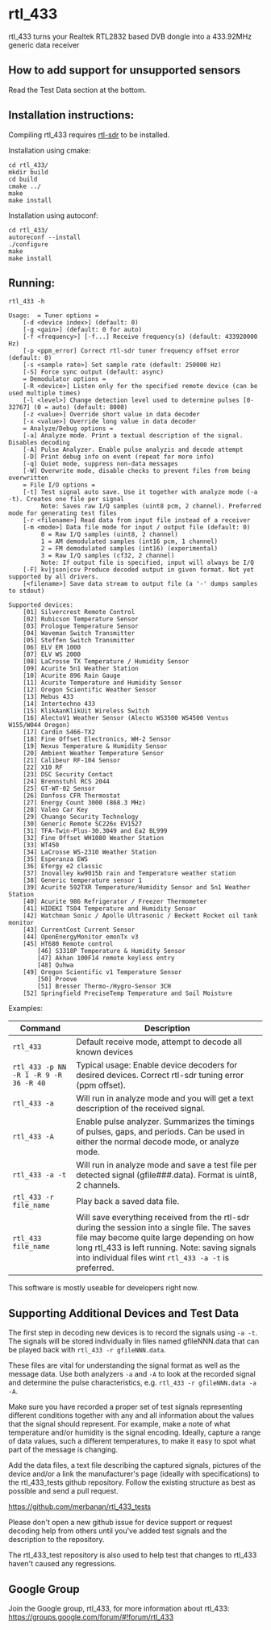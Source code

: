 rtl_433
=======

rtl_433 turns your Realtek RTL2832 based DVB dongle into a 433.92MHz generic data receiver

How to add support for unsupported sensors
------------------------------------------

Read the Test Data section at the bottom.


Installation instructions:
--------------------------

Compiling rtl_433 requires [rtl-sdr](http://sdr.osmocom.org/trac/wiki/rtl-sdr) to be installed.

Installation using cmake:

    cd rtl_433/
    mkdir build
    cd build
    cmake ../
    make
    make install

Installation using autoconf:

    cd rtl_433/
    autoreconf --install
    ./configure
    make
    make install


Running:
--------

    rtl_433 -h

```
Usage:	= Tuner options =
	[-d <device index>] (default: 0)
	[-g <gain>] (default: 0 for auto)
	[-f <frequency>] [-f...] Receive frequency(s) (default: 433920000 Hz)
	[-p <ppm_error] Correct rtl-sdr tuner frequency offset error (default: 0)
	[-s <sample rate>] Set sample rate (default: 250000 Hz)
	[-S] Force sync output (default: async)
	= Demodulator options =
	[-R <device>] Listen only for the specified remote device (can be used multiple times)
	[-l <level>] Change detection level used to determine pulses [0-32767] (0 = auto) (default: 8000)
	[-z <value>] Override short value in data decoder
	[-x <value>] Override long value in data decoder
	= Analyze/Debug options =
	[-a] Analyze mode. Print a textual description of the signal. Disables decoding
	[-A] Pulse Analyzer. Enable pulse analyzis and decode attempt
	[-D] Print debug info on event (repeat for more info)
	[-q] Quiet mode, suppress non-data messages
	[-W] Overwrite mode, disable checks to prevent files from being overwritten
	= File I/O options =
	[-t] Test signal auto save. Use it together with analyze mode (-a -t). Creates one file per signal
		 Note: Saves raw I/Q samples (uint8 pcm, 2 channel). Preferred mode for generating test files
	[-r <filename>] Read data from input file instead of a receiver
	[-m <mode>] Data file mode for input / output file (default: 0)
		 0 = Raw I/Q samples (uint8, 2 channel)
		 1 = AM demodulated samples (int16 pcm, 1 channel)
		 2 = FM demodulated samples (int16) (experimental)
		 3 = Raw I/Q samples (cf32, 2 channel)
		 Note: If output file is specified, input will always be I/Q
	[-F] kv|json|csv Produce decoded output in given format. Not yet supported by all drivers.
	[<filename>] Save data stream to output file (a '-' dumps samples to stdout)

Supported devices:
	[01] Silvercrest Remote Control
	[02] Rubicson Temperature Sensor
	[03] Prologue Temperature Sensor
	[04] Waveman Switch Transmitter
	[05] Steffen Switch Transmitter
	[06] ELV EM 1000
	[07] ELV WS 2000
	[08] LaCrosse TX Temperature / Humidity Sensor
	[09] Acurite 5n1 Weather Station
	[10] Acurite 896 Rain Gauge
	[11] Acurite Temperature and Humidity Sensor
	[12] Oregon Scientific Weather Sensor
	[13] Mebus 433
	[14] Intertechno 433
	[15] KlikAanKlikUit Wireless Switch
	[16] AlectoV1 Weather Sensor (Alecto WS3500 WS4500 Ventus W155/W044 Oregon)
	[17] Cardin S466-TX2
	[18] Fine Offset Electronics, WH-2 Sensor
	[19] Nexus Temperature & Humidity Sensor
	[20] Ambient Weather Temperature Sensor
	[21] Calibeur RF-104 Sensor
	[22] X10 RF
	[23] DSC Security Contact
	[24] Brennstuhl RCS 2044
	[25] GT-WT-02 Sensor
	[26] Danfoss CFR Thermostat
	[27] Energy Count 3000 (868.3 MHz)
	[28] Valeo Car Key
	[29] Chuango Security Technology
	[30] Generic Remote SC226x EV1527
	[31] TFA-Twin-Plus-30.3049 and Ea2 BL999
	[32] Fine Offset WH1080 Weather Station
	[33] WT450
	[34] LaCrosse WS-2310 Weather Station
	[35] Esperanza EWS
	[36] Efergy e2 classic
	[37] Inovalley kw9015b rain and Temperature weather station
	[38] Generic temperature sensor 1
	[39] Acurite 592TXR Temperature/Humidity Sensor and 5n1 Weather Station
	[40] Acurite 986 Refrigerator / Freezer Thermometer
	[41] HIDEKI TS04 Temperature and Humidity Sensor
	[42] Watchman Sonic / Apollo Ultrasonic / Beckett Rocket oil tank monitor
	[43] CurrentCost Current Sensor
	[44] OpenEnergyMonitor emonTx v3
	[45] HT680 Remote control
        [46] S3318P Temperature & Humidity Sensor
        [47] Akhan 100F14 remote keyless entry
        [48] Quhwa
	[49] Oregon Scientific v1 Temperature Sensor
        [50] Proove
        [51] Bresser Thermo-/Hygro-Sensor 3CH
	[52] Springfield PreciseTemp Temperature and Soil Moisture
```


Examples:

| Command | Description
|---------|------------
| `rtl_433` | Default receive mode, attempt to decode all known devices
| `rtl_433 -p NN -R 1 -R 9 -R 36 -R 40` | Typical usage: Enable device decoders for desired devices. Correct rtl-sdr tuning error (ppm offset).
| `rtl_433 -a` | Will run in analyze mode and you will get a text description of the received signal.
| `rtl_433 -A` | Enable pulse analyzer. Summarizes the timings of pulses, gaps, and periods. Can be used in either the normal decode mode, or analyze mode.
| `rtl_433 -a -t` | Will run in analyze mode and save a test file per detected signal (gfile###.data). Format is uint8, 2 channels.
| `rtl_433 -r file_name` | Play back a saved data file. 
| `rtl_433 file_name` | Will save everything received from the rtl-sdr during the session into a single file. The saves file may become quite large depending on how long rtl_433 is left running. Note: saving signals into individual files wint `rtl_433 -a -t` is preferred.

This software is mostly useable for developers right now.


Supporting Additional Devices and Test Data
-------------------------------------------

The first step in decoding new devices is to record the signals using `-a -t`. The signals will be
stored individually in files named gfileNNN.data that can be played back with `rtl_433 -r gfileNNN.data`.

These files are vital for understanding the signal format as well as the message data.  Use both analyzers
`-a` and `-A` to look at the recorded signal and determine the pulse characteristics, e.g. `rtl_433 -r gfileNNN.data -a -A`.

Make sure you have recorded a proper set of test signals representing different conditions together
with any and all information about the values that the signal should represent. For example, make a
note of what temperature and/or humidity is the signal encoding. Ideally, capture a range of data
values, such a different temperatures, to make it easy to spot what part of the message is changing.

Add the data files, a text file describing the captured signals, pictures of the device and/or
a link the manufacturer's page (ideally with specifications) to the rtl_433_tests
github repository. Follow the existing structure as best as possible and send a pull request.

https://github.com/merbanan/rtl_433_tests

Please don't open a new github issue for device support or request decoding help from others
until you've added test signals and the description to the repository.

The rtl_433_test repository is also used to help test that changes to rtl_433 haven't caused any regressions.

Google Group
------------

Join the Google group, rtl_433, for more information about rtl_433:
https://groups.google.com/forum/#!forum/rtl_433
